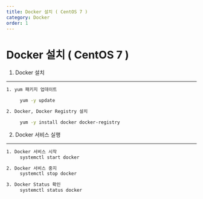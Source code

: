 ```yaml
---
title: Docker 설치 ( CentOS 7 )
category: Docker
order: 1
---
```


# Docker 설치 ( CentOS 7 )

1. Docker 설치

---

```bash
1. yum 패키지 업데이트

	 yum -y update

2. Docker, Docker Registry 설치

	 yum -y install docker docker-registry
```

2. Docker 서비스 실행

---

```bash
1. Docker 서비스 시작
	 systemctl start docker

2. Docker 서비스 중지
	 systemctl stop docker

3. Docker Status 확인
	 systemctl status docker
```